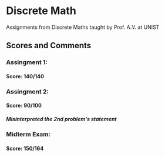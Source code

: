# Discrete Math

Assignments from Discrete Maths taught by Prof. A.V. at UNIST

## Scores and Comments
### Assingment 1:
#### Score: 140/140
### Assingment 2:
#### Score: 90/100
##### Misinterpreted the 2nd problem's statement
### Midterm Exam:
#### Score: 150/164
